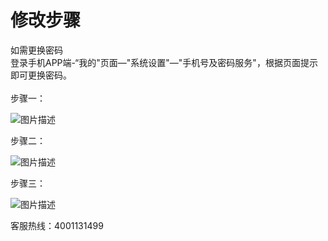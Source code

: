 # 修改步骤
如需更换密码<br>
登录手机APP端-“我的"页面—"系统设置"—"手机号及密码服务"，根据页面提示即可更换密码。<br>  
步骤一：

![图片描述](https://zajy-public.oss-cn-beijing.aliyuncs.com/app-pages/qa/16/tapd_31429388_1578999823_38.png)

步骤二：

![图片描述](https://zajy-public.oss-cn-beijing.aliyuncs.com/app-pages/qa/16/tapd_31429388_1578999831_67.png)

步骤三：

![图片描述](https://zajy-public.oss-cn-beijing.aliyuncs.com/app-pages/qa/16/tapd_31429388_1578999836_7.png)


客服热线：4001131499
